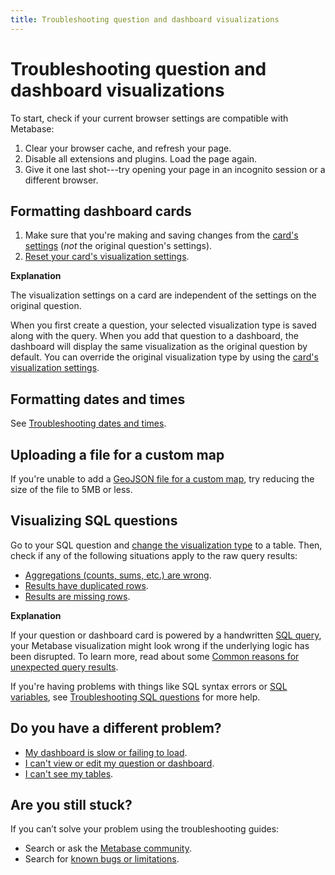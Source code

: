 ```yaml
---
title: Troubleshooting question and dashboard visualizations
---
```


# Troubleshooting question and dashboard visualizations

To start, check if your current browser settings are compatible with Metabase:

1. Clear your browser cache, and refresh your page.
2. Disable all extensions and plugins. Load the page again.
3. Give it one last shot---try opening your page in an incognito session or a different browser.

## Formatting dashboard cards

1. Make sure that you're making and saving changes from the [card's settings](../dashboards/introduction.md#changing-a-cards-visualization-settings) (_not_ the original question's settings).
2. [Reset your card's visualization settings](../dashboards/introduction.md#resetting-a-cards-visualization-settings).

**Explanation**

The visualization settings on a card are independent of the settings on the original question.

When you first create a question, your selected visualization type is saved along with the query. When you add that question to a dashboard, the dashboard will display the same visualization as the original question by default. You can override the original visualization type by using the [card's visualization settings](../dashboards/introduction.md#changing-a-cards-visualization-settings).

## Formatting dates and times

See [Troubleshooting dates and times](./timezones.md).

## Uploading a file for a custom map

If you're unable to add a [GeoJSON file for a custom map](../configuring-metabase/custom-maps.md#custom-region-maps), try reducing the size of the file to 5MB or less.

## Visualizing SQL questions

Go to your SQL question and [change the visualization type](../questions/sharing/visualizing-results.md) to a table. Then, check if any of the following situations apply to the raw query results:

- [Aggregations (counts, sums, etc.) are wrong](https://www.metabase.com/learn/debugging-sql/sql-logic#aggregated-results-counts-sums-etc-are-wrong).
- [Results have duplicated rows](https://www.metabase.com/learn/debugging-sql/sql-logic-duplicated-data).
- [Results are missing rows](https://www.metabase.com/learn/debugging-sql/sql-logic-missing-data).

**Explanation**

If your question or dashboard card is powered by a handwritten [SQL query](../questions/native-editor/writing-sql.md), your Metabase visualization might look wrong if the underlying logic has been disrupted. To learn more, read about some [Common reasons for unexpected query results](https://www.metabase.com/learn/debugging-sql/sql-logic#common-reasons-for-unexpected-query-results).

If you're having problems with things like SQL syntax errors or [SQL variables](https://www.metabase.com/glossary/variable#example-variable-in-metabase), see [Troubleshooting SQL questions](./sql.md) for more help.

## Do you have a different problem?

- [My dashboard is slow or failing to load](./my-dashboard-is-slow.md).
- [I can't view or edit my question or dashboard](./cant-view-or-edit.md).
- [I can't see my tables](./cant-see-tables.md).

## Are you still stuck?

If you can’t solve your problem using the troubleshooting guides:

- Search or ask the [Metabase community](https://discourse.metabase.com/).
- Search for [known bugs or limitations](./known-issues.md).
